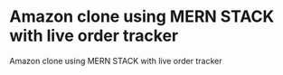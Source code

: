 # Amazon clone using MERN STACK with live order tracker
Amazon clone using MERN STACK with live order tracker
